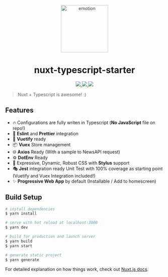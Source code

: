 <p align="center" style="color: #343a40">
  <img src="https://typescript.nuxtjs.org/assets/logo.svg" alt="emotion" height="150" width="150">
  <h1 align="center">nuxt-typescript-starter</h1>
</p>
<p align="center">
  <a href="https://codecov.io/gh/trastanechora/nuxt-typescript-starter">
    <img src="https://codecov.io/gh/trastanechora/nuxt-typescript-starter/branch/master/graph/badge.svg" />
  </a>
  <a href="https://github.com/prettier/prettier">
    <img src="https://img.shields.io/badge/code_style-prettier-ff69b4.svg" />
  </a>
  <a href="https://app.netlify.com/sites/nuxt-typescript-starter/deploys">
    <img src="https://api.netlify.com/api/v1/badges/e2b0a20b-c98e-4836-86ff-73712a78bcf9/deploy-status" />
  </a>
</p>

> Nuxt + Typescript is awesome! :)

## Features

- 🔥 Configurations are fully writen in Typescript (**No JavaScript** file on repo!)
- 💎 **Eslint** and **Prettier** integration
- 🎨 **Vuetify** ready
- 📦 **Vuex** Store management
- 🌐 **Axios** Ready (With a sample to NewsAPI request)
- ⚙ **DotEnv** Ready
- 🎨 Expressive, Dynamic, Robust CSS with **Stylus** support
- 🎭 **Jest** integration ready Unit Test with 100% coverage as starting point (Vuetify and Vuex Integration included!)
- ✨ **Progressive Web App** by default (Installable / Add to homescreen)

## Build Setup

```bash
# install dependencies
$ yarn install

# serve with hot reload at localhost:3000
$ yarn dev

# build for production and launch server
$ yarn build
$ yarn start

# generate static project
$ yarn generate
```

For detailed explanation on how things work, check out [Nuxt.js docs](https://nuxtjs.org).

